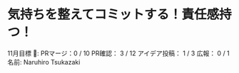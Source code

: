 # 気持ちを整えてコミットする！責任感持つ！

11月目標 🚀: PRマージ：0 / 10
PR確認： 3 / 12
アイデア投稿： 1 / 3
広報： 0 / 1
名前: Naruhiro Tsukazaki